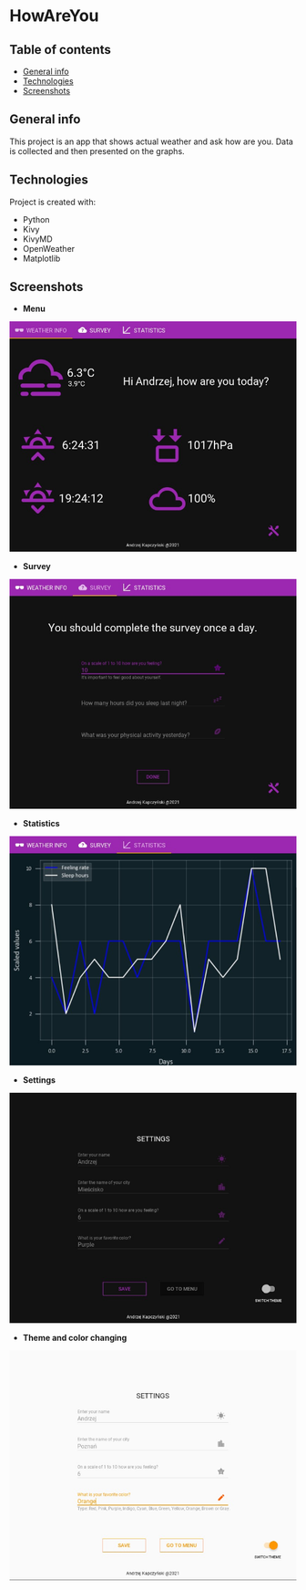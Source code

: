 # HowAreYou
## Table of contents
* [General info](#general-info)
* [Technologies](#technologies)
* [Screenshots](#screenshots)

## General info
This project is an app that shows actual weather and ask how are you. Data is collected and then presented on the graphs.
	
## Technologies
Project is created with:
* Python
* Kivy
* KivyMD
* OpenWeather
* Matplotlib


## Screenshots
* **Menu**


![](additional/menu_d.jpg)

* **Survey**


![](additional/survey_d.jpg)

* **Statistics**


![](additional/statistics_d.jpg)

* **Settings**


![](additional/settings_d.jpg)

* **Theme and color changing**


![](additional/light.jpg)

